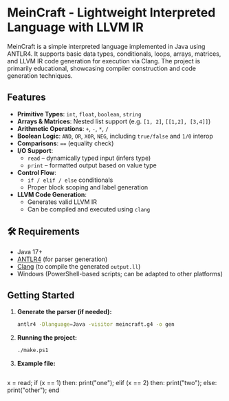 # MeinCraft - Lightweight Interpreted Language with LLVM IR

MeinCraft is a simple interpreted language implemented in Java using ANTLR4. It supports basic data types, conditionals, loops, arrays, matrices, and LLVM IR code generation for execution via Clang. The project is primarily educational, showcasing compiler construction and code generation techniques.

## Features

- **Primitive Types**: `int`, `float`, `boolean`, `string`
- **Arrays & Matrices**: Nested list support (e.g. `[1, 2]`, `[[1,2], [3,4]]`)
- **Arithmetic Operations**: `+`, `-`, `*`, `/`
- **Boolean Logic**: `AND`, `OR`, `XOR`, `NEG`, including `true/false` and `1/0` interop
- **Comparisons**: `==` (equality check)
- **I/O Support**:
  - `read` – dynamically typed input (infers type)
  - `print` – formatted output based on value type
- **Control Flow**:
  - `if / elif / else` conditionals
  - Proper block scoping and label generation
- **LLVM Code Generation**:
  - Generates valid LLVM IR
  - Can be compiled and executed using `clang`

## 🛠 Requirements

- Java 17+
- [ANTLR4](https://www.antlr.org/) (for parser generation)
- [Clang](https://clang.llvm.org/) (to compile the generated `output.ll`)
- Windows (PowerShell-based scripts; can be adapted to other platforms)

## Getting Started

1. **Generate the parser (if needed):**

   ```bash
   antlr4 -Dlanguage=Java -visitor meincraft.g4 -o gen

2. **Running the project:**
   ```bash
   ./make.ps1

3. **Example file:**
   ```text
x = read;
if (x == 1) then:
    print("one");
elif (x == 2) then:
    print("two");
else:
    print("other");
end
